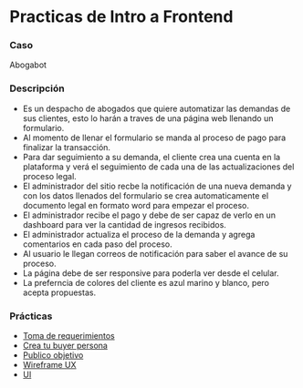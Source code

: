 # Practicas de Intro a Frontend
### Caso
Abogabot
### Descripción
- Es un despacho de abogados que quiere automatizar las demandas de sus clientes, esto lo harán a traves de una página web llenando un formulario.
- Al momento de llenar el formulario se manda al proceso de pago para finalizar la transacción.
- Para dar seguimiento a su demanda, el cliente crea una cuenta en la plataforma y verá el seguimiento de cada una de las actualizaciones del proceso legal.
- El administrador del sitio recbe la notificación de una nueva demanda y con los datos llenados del formulario se crea automaticamente el documento  legal en formato word para empezar el proceso.
- El administrador recibe el pago y debe de ser capaz de verlo en un dashboard para ver la cantidad de ingresos recibidos.
- El administrador actualiza el proceso de la demanda y agrega comentarios en cada paso del proceso.
- Al usuario le llegan correos de notificación para saber el avance de su proceso.
- La página debe de ser responsive para poderla ver desde el celular.
- La preferncia de colores del cliente es azul marino y blanco, pero acepta propuestas.

### Prácticas
- [Toma de requerimientos](https://github.com/JLuisPrz/FrontEnd-Mission/blob/main/01-INTRO/1.-%20Toma%20de%20requerimientos.pdf)
- [Crea tu buyer persona](https://github.com/JLuisPrz/FrontEnd-Mission/blob/main/01-INTRO/2.-%20Buyer%20persona.pdf)
- [Publico objetivo](https://github.com/JLuisPrz/FrontEnd-Mission/blob/main/01-INTRO/3.-%20P%C3%BAblico%20objetivo.pdf)
- [Wireframe UX](https://www.figma.com/file/7hXArMMRLpNzMUviLNCb0n/Abogabot?node-id=22%3A71)
- [UI](https://www.figma.com/file/7hXArMMRLpNzMUviLNCb0n/Abogabot?node-id=72%3A3705)
